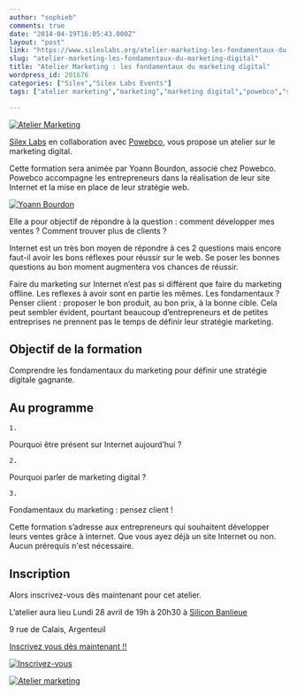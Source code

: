 ```yaml
---
author: "sophieb"
comments: true
date: "2014-04-19T16:05:43.000Z"
layout: "post"
link: "https://www.silexlabs.org/atelier-marketing-les-fondamentaux-du-marketing-digital/"
slug: "atelier-marketing-les-fondamentaux-du-marketing-digital"
title: "Atelier Marketing : les fondamentaux du marketing digital"
wordpress_id: 201676
categories: ["Silex","Silex Labs Events"]
tags: ["atelier marketing","marketing","marketing digital","powebco","silex labs"]

---
```

[![Atelier Marketing](https://www.silexlabs.org/wp-content/uploads/2014/04/SB-atelier-marketing-03-powebco-bandeau.png)](https://www.silexlabs.org/wp-content/uploads/2014/04/SB-atelier-marketing-03-powebco-bandeau.png)

[Silex Labs](https://www.silexlabs.org/) en collaboration avec [Powebco](http://powebco.fr/), vous propose un atelier sur le marketing digital.


Cette formation sera animée par Yoann Bourdon, associé chez Powebco. Powebco accompagne les entrepreneurs dans la réalisation de leur site Internet et la mise en place de leur stratégie web.




[![Yoann Bourdon](https://www.silexlabs.org/wp-content/uploads/2014/04/yoann-bourdon.jpg)](https://www.silexlabs.org/wp-content/uploads/2014/04/yoann-bourdon.jpg)




Elle a pour objectif de répondre à la question : comment développer mes ventes ? Comment trouver plus de clients ?




Internet est un très bon moyen de répondre à ces 2 questions mais encore faut-il avoir les bons réflexes pour réussir sur le web. Se poser les bonnes questions au bon moment augmentera vos chances de réussir.




Faire du marketing sur Internet n’est pas si différent que faire du marketing offline. Les reflexes à avoir sont en partie les mêmes. Les fondamentaux ? Penser client : proposer le bon produit, au bon prix, à la bonne cible. Cela peut sembler évident, pourtant beaucoup d’entrepreneurs et de petites entreprises ne prennent pas le temps de définir leur stratégie marketing.





## Objectif de la formation




Comprendre les fondamentaux du marketing pour définir une stratégie digitale gagnante.





## Au programme







    1.


Pourquoi être présent sur Internet aujourd’hui ?









    2.


Pourquoi parler de marketing digital ?









    3.


Fondamentaux du marketing : pensez client !








Cette formation s’adresse aux entrepreneurs qui souhaitent développer leurs ventes grâce à internet. Que vous ayez déjà un site Internet ou non. Aucun prérequis n'est nécessaire.





## Inscription




Alors inscrivez-vous dès maintenant pour cet atelier.




L’atelier aura lieu Lundi 28 avril de 19h à 20h30 à [Silicon Banlieue](http://www.siliconbanlieue.fr/contact/)




9 rue de Calais, Argenteuil


[Inscrivez vous dès maintenant !!](http://www.siliconbanlieue.fr/evenements/atelier-marketing-digital-fondamentaux/)


[![Inscrivez-vous](https://www.silexlabs.org/wp-content/uploads/2014/02/bouton_Inscrivez-vous_bleu.jpg)](http://www.siliconbanlieue.fr/evenements/atelier-marketing-digital-fondamentaux/)




[![Atelier marketing](https://www.silexlabs.org/wp-content/uploads/2014/04/atelier-marketing-carre.png)](https://www.silexlabs.org/wp-content/uploads/2014/04/atelier-marketing-carre.png)

